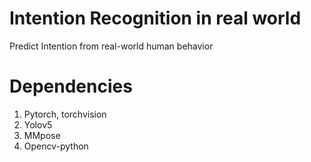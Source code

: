 # Intention Recognition in real world

Predict Intention from real-world human behavior

# Dependencies

1. Pytorch, torchvision
2. Yolov5
3. MMpose
4. Opencv-python
